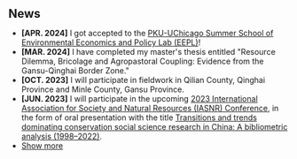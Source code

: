 <h1 id="news"></h1>

<h2 style="margin: 30px 0px 10px;">News</h2>

<ul>
<li><strong>[APR. 2024]</strong> I got accepted to the <span style="color:#e74d3c"><a href="https://info.harris.uchicago.edu/eepl-program">PKU-UChicago Summer School of Environmental Economics and Policy Lab (EEPL)</a></span>!</li>
<li><strong>[MAR. 2024]</strong> I have completed my master's thesis entitled "Resource Dilemma, Bricolage and Agropastoral Coupling: Evidence from the Gansu-Qinghai Border Zone."</li>
<li><strong>[OCT. 2023]</strong> I will participate in fieldwork in Qilian County, Qinghai Province and Minle County, Gansu Province.</li>
<li><strong>[JUN. 2023]</strong> I will participate in the upcoming <span style="color:#e74d3c"><a href="https://www5.iasnr.org/">2023 International Association for Society and Natural Resources (IASNR) Conference</a></span>, in the form of oral presentation with the title <span style="color:#e74d3c"><a href="https://drive.google.com/file/d/1X_302YOVTrZDm7bmVa7U24xsg7kJ1-6t/view">Transitions and trends dominating conservation social science research in China: A bibliometric analysis (1998–2022)</a></span>.</li>

<li> <a href="javascript:toggle_vis('newsmore')">Show more</a> </li>
<div id="newsmore" style="display:none">

</div>
</ul>
